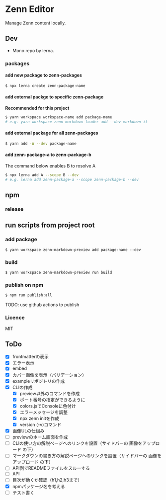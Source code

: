 # Zenn Editor
Manage Zenn content locally.

## Dev
- Mono repo by lerna.

### packages

#### add new package to zenn-packages
```sh
$ npx lerna create zenn-package-name
```

#### add external packge to specific zenn-package
**Recommended for this project**
```sh
$ yarn workspace workspace-name add package-name
# e.g. yarn workspace zenn-markdown-loader add --dev markdown-it
```

#### add external package for all zenn-packages
```sh
$ yarn add -W --dev package-name
```

#### add zenn-package-a to zenn-package-b
The command below enables B to rosolve A
```sh
$ npx lerna add A --scope B --dev
# e.g. lerna add zenn-package-a --scope zenn-package-b --dev 
```

## npm
### release

## run scripts from project root

### add package
```
$ yarn workspace zenn-markdown-preview add package-name --dev
```

### build
```
$ yarn workspace zenn-markdown-preview run build
```

### publish on npm
```sh
$ npm run publish:all
```

TODO: use github actions to publish



### Licence
MIT

## ToDo
- [x] frontmatterの表示
- [x] エラー表示
- [x] embed
- [x] カバー画像を表示（バリデーション）
- [x] exampleリポジトリの作成
- [x] CLIの作成
  - [x] preview以外のコマンドを作成
  - [x] ポート番号の指定ができるように
  - [x] colors.jsでConsoleに色付け
  - [x] エラーメッセージを調整
  - [x] npx zenn initを作成
  - [x] version (-v)コマンド
- [x] 画像ULの仕組み
- [ ] previewのホーム画面を作成
- [ ] CLIの使い方の解説ページへのリンクを設置（サイドバーの 画像をアップロード の下）
- [ ] マークダウンの書き方の解説ページへのリンクを設置（サイドバーの 画像をアップロード の下）
- [ ] API側でREADMEファイルをスルーする
- [ ] API
- [ ] 目次が動くか確認（h1,h2,h3まで）
- [x] npmパッケージ名を考える
- [ ] テスト書く
